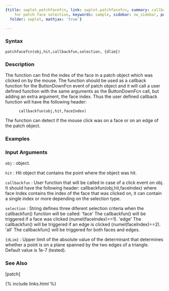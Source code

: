 ```yaml
---
{title: swplot.patchfacefcn, link: swplot.patchfacefcn, summary: callback function
    for patch face selection, keywords: sample, sidebar: sw_sidebar, permalink: swplot_patchfacefcn,
  folder: swplot, mathjax: 'true'}

---
```


### Syntax

`patchfacefcn(obj,hit,callbackfun,selection, {dlim})`

### Description

The function can find the index of the face in a patch object which was
clicked on by the mouse. The function should be used as a callback
function for the ButtonDownFcn event of patch object and it will call a
user defined function with the same arguments as the ButtonDownFcn call,
but adding an extra argument, the face index. Thus the user defined
callback function will have the following header:
 
          callbackfun(obj,hit,faceIndex)
 
The function can detect if the mouse click was on a face or on an edge of
the patch object.
 

### Examples



### Input Arguments

`obj`
: object.

`hit`
:   Hit object that contains the point where the object was hit.

`callbackfun`
:   User function that will be called in case of a click event
    on obj. It should have the following header:
        callbackfun(obj,hit,faceIndex)
    where face Index contains the index of the face that was
    clicked on, it can contain a single index or more depending
    on the selection type.

`selection`
:   String defines three diferent selection criteria when the
    callbackfun() function will be called:
        'face'  The callbackfun() will be triggered if a face
                was clicked (numel(faceIndex)==1).
        'edge'  The callbackfun() will be triggered if an edge
                is clicked (numel(faceIndex)==2).
        'all'   The callbackfun() will be triggered for both
                faces and edges.

`{dLim}`
:   Upper limit of the absolute value of the determinant that
    determines whether a point is on a plane spanned by the two
    edges of a triangle. Default value is 1e-7 (tested).

### See Also

[patch]

{% include links.html %}

